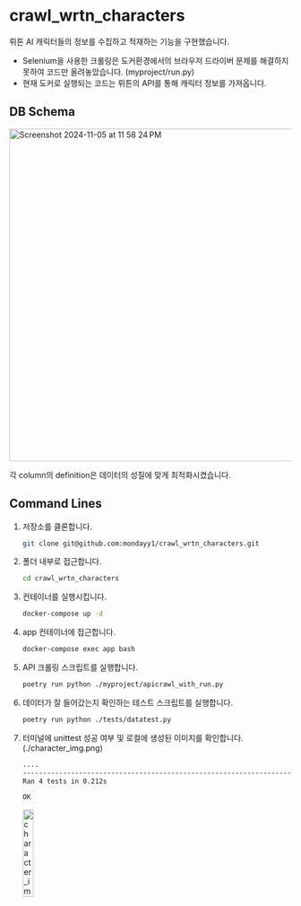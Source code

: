 # crawl_wrtn_characters

뤼튼 AI 캐릭터들의 정보를 수집하고 적재하는 기능을 구현했습니다.

- Selenium을 사용한 크롤링은 도커환경에서의 브라우저 드라이버 문제를 해결하지 못하여 코드만 올려놓았습니다. (myproject/run.py)
- 현재 도커로 실행되는 코드는 뤼튼의 API를 통해 캐릭터 정보를 가져옵니다.

## DB Schema

<img width="593" alt="Screenshot 2024-11-05 at 11 58 24 PM" src="https://github.com/user-attachments/assets/afdbb833-f1d7-4c2f-abb8-a6514127db14">

각 column의 definition은 데이터의 성질에 맞게 최적화시켰습니다.

## Command Lines

1. 저장소를 클론합니다.
    ```bash
    git clone git@github.com:mondayy1/crawl_wrtn_characters.git
    ```
2. 폴더 내부로 접근합니다.
    ```bash
    cd crawl_wrtn_characters
    ```
3. 컨테이너를 실행시킵니다.
    ```bash
    docker-compose up -d
    ```
4. app 컨테이너에 접근합니다.
    ```bash
    docker-compose exec app bash
    ```
5. API 크롤링 스크립트를 실행합니다.
    ```bash
    poetry run python ./myproject/apicrawl_with_run.py
    ```
6. 데이터가 잘 들어갔는지 확인하는 테스트 스크립트를 실행합니다.
    ```bash
    poetry run python ./tests/datatest.py
    ```
7. 터미널에 unittest 성공 여부 및 로컬에 생성된 이미지를 확인합니다. (./character_img.png)
    ```bash
    ....
    ----------------------------------------------------------------------
    Ran 4 tests in 0.212s

    OK
    ```

    <img src="https://github.com/user-attachments/assets/ec68bdb2-e6f9-4128-a75e-81d365955c2e" alt="character_img" width="20%">
